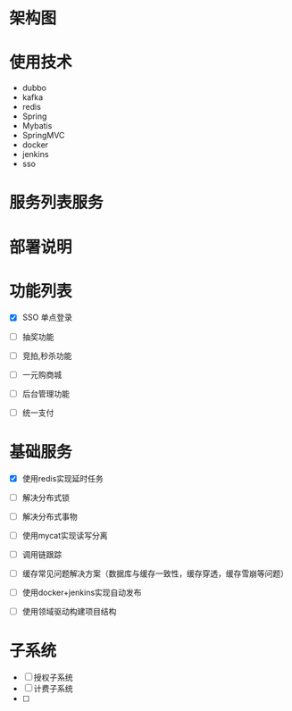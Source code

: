 # 架构图
    
# 使用技术
- dubbo
- kafka
- redis
- Spring
- Mybatis
- SpringMVC
- docker
- jenkins
- sso

# 服务列表服务


# 部署说明

# 功能列表
 - [x] SSO 单点登录
 - [ ] 抽奖功能
 - [ ] 竞拍,秒杀功能
 - [ ] 一元购商城
 - [ ] 后台管理功能
 - [ ] 统一支付 
 
 
 
# 基础服务
- [x] 使用redis实现延时任务 
- [ ] 解决分布式锁
- [ ] 解决分布式事物
- [ ] 使用mycat实现读写分离
- [ ] 调用链跟踪
- [ ] 缓存常见问题解决方案（数据库与缓存一致性，缓存穿透，缓存雪崩等问题）
- [ ] 使用docker+jenkins实现自动发布
- [ ] 使用领域驱动构建项目结构


# 子系统 
- [ ] 授权子系统
- [ ] 计费子系统
- [ ] 
 

  






